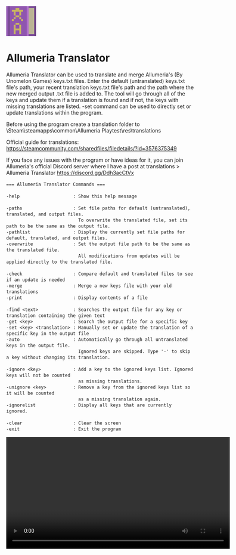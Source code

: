 <img src="images/icon.png" width="80" height="80" />

# Allumeria Translator

Allumeria Translator can be used to translate and merge Allumeria's (By Unomelon Games) keys.txt files. Enter the default (untranslated) keys.txt file's path, your recent translation keys.txt file's path and the path where the new merged output .txt file is added to. The tool will go through all of the keys and update them if a translation is found and if not, the keys with missing translations are listed. -set command can be used to directly set or update translations within the program.

Before using the program create a translation folder to \Steam\steamapps\common\Allumeria Playtest\res\translations

Official guide for translations: https://steamcommunity.com/sharedfiles/filedetails/?id=3576375349

If you face any issues with the program or have ideas for it, you can join Allumeria's official Discord server where I have a post at translations > Allumeria Translator https://discord.gg/Ddh3acCtVx

    === Allumeria Translator Commands ===

    -help                    : Show this help message

    -paths                   : Set file paths for default (untranslated), translated, and output files.
                               To overwrite the translated file, set its path to be the same as the output file.
    -pathlist                : Display the currently set file paths for default, translated, and output files.
    -overwrite               : Set the output file path to be the same as the translated file.
                               All modifications from updates will be applied directly to the translated file.

    -check                   : Compare default and translated files to see if an update is needed
    -merge                   : Merge a new keys file with your old translations
    -print                   : Display contents of a file
    
    -find <text>             : Searches the output file for any key or translation containing the given text
    -get <key>               : Search the output file for a specific key
    -set <key> <translation> : Manually set or update the translation of a specific key in the output file
    -auto                    : Automatically go through all untranslated keys in the output file.
                               Ignored keys are skipped. Type '-' to skip a key without changing its translation.
                               
    -ignore <key>            : Add a key to the ignored keys list. Ignored keys will not be counted
                               as missing translations.
    -unignore <key>          : Remove a key from the ignored keys list so it will be counted
                               as a missing translation again.
    -ignorelist              : Display all keys that are currently ignored. 

    -clear                   : Clear the screen
    -exit                    : Exit the program

<video width="600" controls>
  <source src="images/example.mp4" type="video/mp4">
  Your browser does not support the video tag.
</video>
